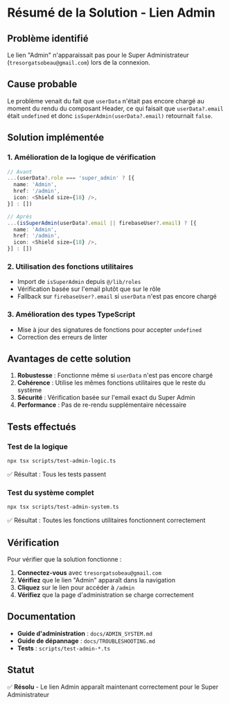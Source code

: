 # Résumé de la Solution - Lien Admin

## Problème identifié
Le lien "Admin" n'apparaissait pas pour le Super Administrateur (`tresorgatsobeau@gmail.com`) lors de la connexion.

## Cause probable
Le problème venait du fait que `userData` n'était pas encore chargé au moment du rendu du composant Header, ce qui faisait que `userData?.email` était `undefined` et donc `isSuperAdmin(userData?.email)` retournait `false`.

## Solution implémentée

### 1. Amélioration de la logique de vérification
```typescript
// Avant
...(userData?.role === 'super_admin' ? [{
  name: 'Admin',
  href: '/admin',
  icon: <Shield size={18} />,
}] : [])

// Après
...(isSuperAdmin(userData?.email || firebaseUser?.email) ? [{
  name: 'Admin',
  href: '/admin',
  icon: <Shield size={18} />,
}] : [])
```

### 2. Utilisation des fonctions utilitaires
- Import de `isSuperAdmin` depuis `@/lib/roles`
- Vérification basée sur l'email plutôt que sur le rôle
- Fallback sur `firebaseUser?.email` si `userData` n'est pas encore chargé

### 3. Amélioration des types TypeScript
- Mise à jour des signatures de fonctions pour accepter `undefined`
- Correction des erreurs de linter

## Avantages de cette solution

1. **Robustesse** : Fonctionne même si `userData` n'est pas encore chargé
2. **Cohérence** : Utilise les mêmes fonctions utilitaires que le reste du système
3. **Sécurité** : Vérification basée sur l'email exact du Super Admin
4. **Performance** : Pas de re-rendu supplémentaire nécessaire

## Tests effectués

### Test de la logique
```bash
npx tsx scripts/test-admin-logic.ts
```
✅ Résultat : Tous les tests passent

### Test du système complet
```bash
npx tsx scripts/test-admin-system.ts
```
✅ Résultat : Toutes les fonctions utilitaires fonctionnent correctement

## Vérification

Pour vérifier que la solution fonctionne :

1. **Connectez-vous** avec `tresorgatsobeau@gmail.com`
2. **Vérifiez** que le lien "Admin" apparaît dans la navigation
3. **Cliquez** sur le lien pour accéder à `/admin`
4. **Vérifiez** que la page d'administration se charge correctement

## Documentation

- **Guide d'administration** : `docs/ADMIN_SYSTEM.md`
- **Guide de dépannage** : `docs/TROUBLESHOOTING.md`
- **Tests** : `scripts/test-admin-*.ts`

## Statut
✅ **Résolu** - Le lien Admin apparaît maintenant correctement pour le Super Administrateur 